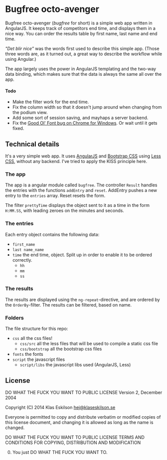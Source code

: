 Bugfree octo-avenger
====================
Bugfree octo-avenger (_bugfree_ for short) is a simple web app written in AngularJS. It keeps track of competitors end time,
and displays them in a nice way. You can order the results table by first name, last name and
end time.

_"Det blir nice"_ was the words first used to describe this simple app. (Those three
words are, as it turned out, a great way to describe the workflow while using Angular.)

The app largely uses the power in AngularJS templating and the two-way data binding,
which makes sure that the data is always the same all over the app.

#### Todo
* Make the filter work for the end time.
* Fix the column width so that it doesn't jump around when changing from the podium view.
* Add some sort of session saving, and mayhaps a server backend.
* Fix the [Good Ol' Font bug on Chrome for Windows](http://stackoverflow.com/questions/21018037/bad-font-rendering-chrome/21315724#21315724). Or wait until it gets fixed.

## Technical details
It's a very simple web app. It uses [AngularJS](http://angularjs.org) and [Bootstrap CSS](http://getbootstrap.com)
using [Less CSS](http://lesscss.org), without any backend. I've tried to apply the KISS principle here.

### The app
The app is a angular module called `bugfree`. The controller `Result` handles the
entries with the functions `addEntry` and `reset`. AddEntry pushes a new entry
to the `entries` array. Reset resets the form.

The filter `prettyTime` displays the object sent to it as a time in the form
`H:MM.SS`, with leading zeroes on the minutes and seconds.

### The entries
Each entry object contains the following data:
* `first_name`
* `last name_name`
* `time` the end time, object. Split up in order to enable it to be ordered correctly.
	* `hh`
	* `mm`
	* `ss`

### The results
The results are displayed using the `ng-repeat`-directive, and are ordered by the
`OrderBy`-filter. The results can be filtered, based on name.

### Folders
The file structure for this repo:
* `css` all the css files!
	* `css/src` all the less files that will be used to compile a static css file
	* `css/bootstrap` all the bootstrap css files
* `fonts` the fonts
* `script` the javascript files
	* `script/libs` the javascript libs used (AngularJS, Less)

## License
DO WHAT THE FUCK YOU WANT TO PUBLIC LICENSE
Version 2, December 2004

Copyright (C) 2014 Klas Eskilson <hej@klaseskilson.se>

Everyone is permitted to copy and distribute verbatim or modified
copies of this license document, and changing it is allowed as long
as the name is changed.

DO WHAT THE FUCK YOU WANT TO PUBLIC LICENSE TERMS AND CONDITIONS
FOR COPYING, DISTRIBUTION AND MODIFICATION

0. You just DO WHAT THE FUCK YOU WANT TO.
